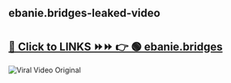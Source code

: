 
 ## ebanie.bridges-leaked-video 

# <h2><a href="https://clipsfans.com/ebanie.bridges&ref=git">🔗 Click to LINKS ⏩⏩ 👉 🟢 ebanie.bridges </a></h2>

<a href="https://clipsfans.com/ebanie.bridges&ref=git" rel="nofollow" data-target="animated-image.originalLink"><img src="https://i.ibb.co.com/xMMVF88/686577567.gif" alt="Viral Video Original" style="max-width: 100%; display: inline-block;" data-target="animated-image.originalImage"></a>
